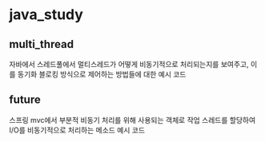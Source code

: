# java_study

## multi_thread
자바에서 스레드풀에서 멀티스레드가 어떻게 비동기적으로 처리되는지를 보여주고, 이를 동기화 블로킹 방식으로 제어하는 방법들에 대한 예시 코드

## future
스프링 mvc에서 부분적 비동기 처리를 위해 사용되는 객체로 작업 스레드를 할당하여 I/O를 비동기적으로 처리하는 메소드 예시 코드
